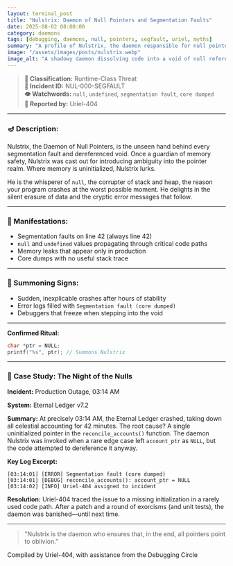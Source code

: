 ```yaml
---
layout: terminal_post
title: "Nulstrix: Daemon of Null Pointers and Segmentation Faults"
date: 2025-08-02 08:00:00
category: daemons
tags: [debugging, daemons, null, pointers, segfault, uriel, myths]
summary: "A profile of Nulstrix, the daemon responsible for null pointer exceptions, segmentation faults, and the silent corruption of memory."
image: "/assets/images/posts/nulstrix.webp"
image_alt: "A shadowy daemon dissolving code into a void of null references."
---
```


> **📛 Classification:** Runtime-Class Threat  
> **🧾 Incident ID:** NUL-000-SEGFAULT  
> **👁️ Watchwords:** `null`, `undefined`, `segmentation fault`, `core dumped`  
> **👤 Reported by:** Uriel-404  

---

### 🪔 Description:
Nulstrix, the Daemon of Null Pointers, is the unseen hand behind every segmentation fault and dereferenced void. Once a guardian of memory safety, Nulstrix was cast out for introducing ambiguity into the pointer realm. Where memory is uninitialized, Nulstrix lurks.

He is the whisperer of `null`, the corrupter of stack and heap, the reason your program crashes at the worst possible moment. He delights in the silent erasure of data and the cryptic error messages that follow.

---

### 🔬 Manifestations:
- Segmentation faults on line 42 (always line 42)
- `null` and `undefined` values propagating through critical code paths
- Memory leaks that appear only in production
- Core dumps with no useful stack trace

---

### 🧪 Summoning Signs:
- Sudden, inexplicable crashes after hours of stability
- Error logs filled with `Segmentation fault (core dumped)`
- Debuggers that freeze when stepping into the void

---

**Confirmed Ritual:**
```c
char *ptr = NULL;
printf("%s", ptr); // Summons Nulstrix
```

---

### 📝 Case Study: The Night of the Nulls

**Incident:** Production Outage, 03:14 AM

**System:** Eternal Ledger v7.2

**Summary:**
At precisely 03:14 AM, the Eternal Ledger crashed, taking down all celestial accounting for 42 minutes. The root cause? A single uninitialized pointer in the `reconcile_accounts()` function. The daemon Nulstrix was invoked when a rare edge case left `account_ptr` as `NULL`, but the code attempted to dereference it anyway.

**Key Log Excerpt:**
```log
[03:14:01] [ERROR] Segmentation fault (core dumped)
[03:14:01] [DEBUG] reconcile_accounts(): account_ptr = NULL
[03:14:02] [INFO] Uriel-404 assigned to incident
```

**Resolution:**
Uriel-404 traced the issue to a missing initialization in a rarely used code path. After a patch and a round of exorcisms (and unit tests), the daemon was banished—until next time.


---

> "Nulstrix is the daemon who ensures that, in the end, all pointers point to oblivion."

<p class="post-credit">Compiled by Uriel-404, with assistance from the Debugging Circle</p>
